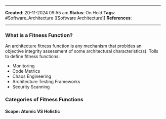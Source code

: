 _____
**Created**: 20-11-2024 09:55 am
**Status**: On Hold
**Tags**: #Software_Architecture [[Software Architecture]]
**References**: 
______

### What is a Fitness Function?
An architecture fitness function is any mechanism that probides an objective integrity assessment of some architectural characteristic(s).
Tolls to define fitness functions:
- Monitoring
- Code Metrics
- Chaos Engineering
- Architecture Testing Frameworks
- Security Scanning

### Categories of Fitness Functions
#### Scope: Atomic VS Holistic
